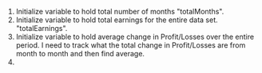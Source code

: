 <!-- pseudocode for challenge -->

1. Initialize variable to hold total number of months  "totalMonths".
2. Initialize variable to hold total earnings for the entire data set. "totalEarnings".
3. Initialize variable to hold average change in Profit/Losses over the entire period.
    I need to track what the total change in Profit/Losses are from month to month and then find
    average.
4. 